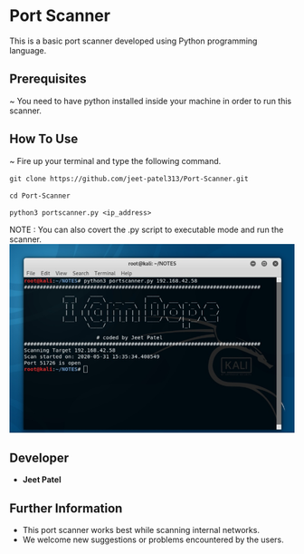 # Port Scanner
This is a basic port scanner developed using Python programming language.

## Prerequisites
~ You need to have python installed inside your machine in order to run this scanner.

## How To Use
~ Fire up your terminal and type the following command.
```
git clone https://github.com/jeet-patel313/Port-Scanner.git
```
```
cd Port-Scanner
```
```
python3 portscanner.py <ip_address>
```
NOTE : You can also covert the .py script to executable mode and run the scanner.
![How to use](https://github.com/jeet-patel313/Port-Scanner/blob/master/IMG_20200531_153934.jpg)

## Developer
* **Jeet Patel**

## Further Information
* This port scanner works best while scanning internal networks.
* We welcome new suggestions or problems encountered by the users.
